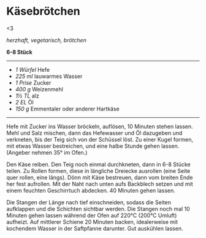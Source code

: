 # Käsebrötchen

<3

*herzhaft, vegetarisch, brötchen*

**6-8 Stück**

---

- *1 Würfel* Hefe
- *225 ml* lauwarmes Wasser
- *1 Prise* Zucker
- *400 g* Weizenmehl
- *1½ TL* alz
- *2 EL* Öl
- *150 g* Emmentaler oder anderer Hartkäse

---

Hefe mit Zucker ins Wasser bröckeln, auflösen, 10 Minuten stehen lassen. Mehl und Salz mischen, dann das Hefewasser und
Öl dazugeben und verkneten, bis der Teig sich von der Schüssel löst. Zu einer Kugel formen, mit etwas Wasser
bestreichen, und eine halbe Stunde gehen lassen. (Angeber nehmen 35° im Ofen.)

Den Käse reiben. Den Teig noch einmal durchkneten, dann in 6-8 Stücke teilen. Zu Rollen formen, diese in längliche
Dreiecke ausrollen (eine Seite quer rollen, eine längs). Dönn mit Käse bestreuen, dann vom breiten Ende her fest
aufrollen. Mit der Naht nach unten aufs Backblech setzen und mit einem feuchten Geschirrtuch abdecken. 40 Minuten gehen
lassen.

Die Stangen der Länge nach tief einschneiden, sodass die Seiten aufklappen und die Schichten sichtbar werden. Die
Stangen noch mal 10 Minuten gehen lassen während der Ofen auf 220°C (200°C Umluft) aufheizt. Auf mittlerer Schiene 20
Minuten backen, idealerweise mit kochendem Wasser in der Saftpfanne darunter. Gut auskühlen lassen.
